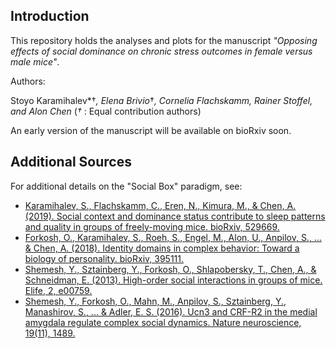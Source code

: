 ## Introduction
This repository holds the analyses and plots for the manuscript *"Opposing effects of social dominance on chronic stress outcomes in female versus male mice"*. 

Authors:

Stoyo Karamihalev*†*, Elena Brivio*†*, Cornelia Flachskamm, Rainer Stoffel, and Alon Chen*
(*†* : Equal contribution authors)

An early version of the manuscript will be available on bioRxiv soon.

## Additional Sources
For additional details on the "Social Box" paradigm, see: 

- [Karamihalev, S., Flachskamm, C., Eren, N., Kimura, M., & Chen, A. (2019). Social context and dominance status contribute to sleep patterns and quality in groups of freely-moving mice. bioRxiv, 529669.](https://www.biorxiv.org/content/10.1101/529669v1)
- [Forkosh, O., Karamihalev, S., Roeh, S., Engel, M., Alon, U., Anpilov, S., ... & Chen, A. (2018). Identity domains in complex behavior: Toward a biology of personality. bioRxiv, 395111.](https://www.biorxiv.org/content/10.1101/395111v1)
- [Shemesh, Y., Sztainberg, Y., Forkosh, O., Shlapobersky, T., Chen, A., & Schneidman, E. (2013). High-order social interactions in groups of mice. Elife, 2, e00759.](https://elifesciences.org/articles/00759)
- [Shemesh, Y., Forkosh, O., Mahn, M., Anpilov, S., Sztainberg, Y., Manashirov, S., ... & Adler, E. S. (2016). Ucn3 and CRF-R2 in the medial amygdala regulate complex social dynamics. Nature neuroscience, 19(11), 1489.](https://www.nature.com/articles/nn.4346)
